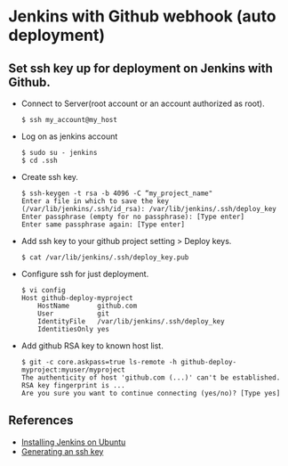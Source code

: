 # Jenkins with Github webhook (auto deployment)

## Set ssh key up for deployment on Jenkins with Github.
- Connect to Server(root account or an account authorized as root).

    ```
    $ ssh my_account@my_host
    ```

- Log on as jenkins account

    ```
    $ sudo su - jenkins
    $ cd .ssh
    ```

- Create ssh key.
    
    ```
    $ ssh-keygen -t rsa -b 4096 -C “my_project_name"
    Enter a file in which to save the key (/var/lib/jenkins/.ssh/id_rsa): /var/lib/jenkins/.ssh/deploy_key
    Enter passphrase (empty for no passphrase): [Type enter]
    Enter same passphrase again: [Type enter]
    ```

- Add ssh key to your github project setting > Deploy keys.

    ```
    $ cat /var/lib/jenkins/.ssh/deploy_key.pub
    ```

- Configure ssh for just deployment.
    
    ```
    $ vi config
    Host github-deploy-myproject
        HostName       github.com
        User           git
        IdentityFile   /var/lib/jenkins/.ssh/deploy_key
        IdentitiesOnly yes
    ```

- Add github RSA key to known host list.

    ```
    $ git -c core.askpass=true ls-remote -h github-deploy-myproject:myuser/myproject
    The authenticity of host 'github.com (...)' can't be established.
    RSA key fingerprint is ...
    Are you sure you want to continue connecting (yes/no)? [Type yes]
    ```

## References
- [Installing Jenkins on Ubuntu](https://wiki.jenkins-ci.org/display/JENKINS/Installing+Jenkins+on+Ubuntu)
- [Generating an ssh key](https://help.github.com/articles/generating-an-ssh-key/)

